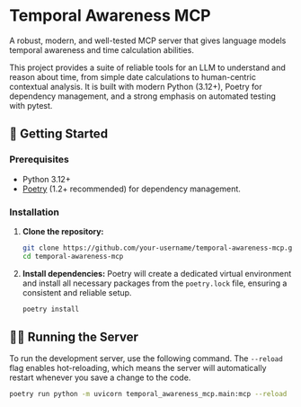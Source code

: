 # Temporal Awareness MCP

A robust, modern, and well-tested MCP server that gives language models temporal awareness and time calculation abilities.

This project provides a suite of reliable tools for an LLM to understand and reason about time, from simple date calculations to human-centric contextual analysis. It is built with modern Python (3.12+), Poetry for dependency management, and a strong emphasis on automated testing with pytest.

## 🚀 Getting Started

### Prerequisites

- Python 3.12+
- [Poetry](https://python-poetry.org/) (1.2+ recommended) for dependency management.

### Installation

1.  **Clone the repository:**
    ```bash
    git clone https://github.com/your-username/temporal-awareness-mcp.git
    cd temporal-awareness-mcp
    ```

2.  **Install dependencies:**
    Poetry will create a dedicated virtual environment and install all necessary packages from the `poetry.lock` file, ensuring a consistent and reliable setup.
    ```bash
    poetry install
    ```

## 🏃‍♀️ Running the Server

To run the development server, use the following command. The `--reload` flag enables hot-reloading, which means the server will automatically restart whenever you save a change to the code.

```bash
poetry run python -m uvicorn temporal_awareness_mcp.main:mcp --reload
```